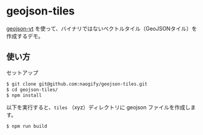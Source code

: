 # geojson-tiles

[geojson-vt](https://github.com/mapbox/geojson-vt) を使って、バイナリではないベクトルタイル（GeoJSONタイル）を作成するデモ。


## 使い方

セットアップ

```bash
$ git clone git@github.com:naogify/geojson-tiles.git
$ cd geojson-tiles/
$ npm install
```

以下を実行すると、`tiles` （xyz）ディレクトリに geojson ファイルを作成します。

```bash
$ npm run build
```


